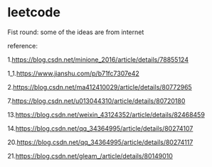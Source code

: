 # leetcode
Fist round: some of the ideas are from internet 

reference:

1.https://blog.csdn.net/minione_2016/article/details/78855124 

1_1.https://www.jianshu.com/p/b71fc7307e42 

2.https://blog.csdn.net/ma412410029/article/details/80772965 

7.https://blog.csdn.net/u013044310/article/details/80720180

13.https://blog.csdn.net/weixin_43124352/article/details/82468459

14.https://blog.csdn.net/qq_34364995/article/details/80274107

20.https://blog.csdn.net/qq_34364995/article/details/80274117

21.https://blog.csdn.net/gleam_/article/details/80149010
